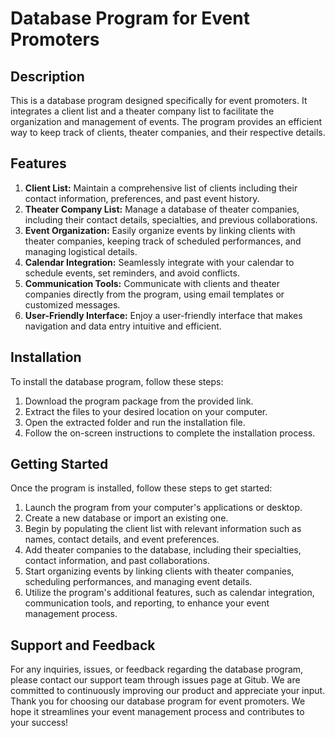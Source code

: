 # Database Program for Event Promoters
 ## Description
This is a database program designed specifically for event promoters. It integrates a client list and a theater company list to facilitate the organization and management of events. The program provides an efficient way to keep track of clients, theater companies, and their respective details.
 ## Features
1. **Client List:** Maintain a comprehensive list of clients including their contact information, preferences, and past event history.
2. **Theater Company List:** Manage a database of theater companies, including their contact details, specialties, and previous collaborations.
3. **Event Organization:** Easily organize events by linking clients with theater companies, keeping track of scheduled performances, and managing logistical details.
4. **Calendar Integration:** Seamlessly integrate with your calendar to schedule events, set reminders, and avoid conflicts.
5. **Communication Tools:** Communicate with clients and theater companies directly from the program, using email templates or customized messages.
6. **User-Friendly Interface:** Enjoy a user-friendly interface that makes navigation and data entry intuitive and efficient.
 ## Installation
To install the database program, follow these steps:
1. Download the program package from the provided link.
2. Extract the files to your desired location on your computer.
3. Open the extracted folder and run the installation file.
4. Follow the on-screen instructions to complete the installation process.
 ## Getting Started
Once the program is installed, follow these steps to get started:
1. Launch the program from your computer's applications or desktop.
2. Create a new database or import an existing one.
3. Begin by populating the client list with relevant information such as names, contact details, and event preferences.
4. Add theater companies to the database, including their specialties, contact information, and past collaborations.
5. Start organizing events by linking clients with theater companies, scheduling performances, and managing event details.
6. Utilize the program's additional features, such as calendar integration, communication tools, and reporting, to enhance your event management process.
 ## Support and Feedback
For any inquiries, issues, or feedback regarding the database program, please contact our support team through issues page at Gitub. We are committed to continuously improving our product and appreciate your input.
 Thank you for choosing our database program for event promoters. We hope it streamlines your event management process and contributes to your success!
